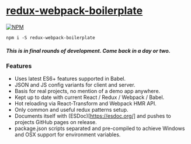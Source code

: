 # [redux-webpack-boilerplate](https://npmjs.com/packages/redux-webpack-boilerplate)


[![NPM](https://nodei.co/npm/redux-webpack-boilerplate.png?stars=true&downloads=true)](https://nodei.co/npm/redux-webpack-boilerplate/)

`npm i -S redux-webpack-boilerplate`

##### This is in final rounds of development. Come back in a day or two.

### Features

* Uses latest ES6+ features supported in Babel.
* JSON and JS config variants for client and server.
* Basis for real projects, no mention of a demo app anywhere.
* Kept up to date with current React / Redux / Webpack / Babel.
* Hot reloading via React-Transform and Webpack HMR API.
* Only common and useful redux patterns setup.
* Documents itself with (ESDoc)[https://esdoc.org/] and pushes to projects GitHub pages on release.
* package.json scripts separated and pre-compiled to achieve Windows and OSX support for environment variables.
